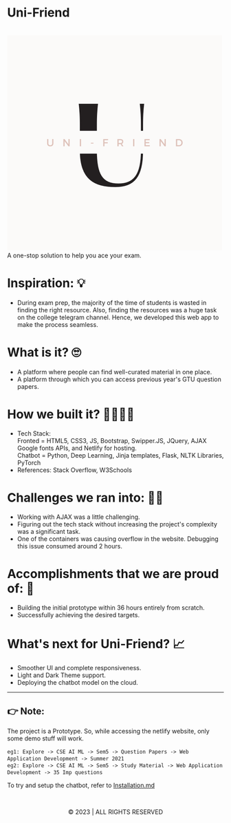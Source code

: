 # Uni-Friend
<br>
<img src="https://github.com/VidhiBhatt01/Uni-Friend/blob/main/Uni%20-%20Friend/Resources/Light%20Theme.png">
<br>
A one-stop solution to help you ace your exam.

# Inspiration: 💡
- During exam prep, the majority of the time of students is wasted in finding the right resource. Also, finding the resources was a huge task on the college telegram channel. Hence, we developed this web app to make the process seamless.

# What is it? 🙄
- A platform where people can find well-curated material in one place.
- A platform through which you can access previous year's GTU question papers.

# How we built it? 👷‍♂️👷‍♀️
- Tech Stack: <br>
    Fronted = HTML5, CSS3, JS, Bootstrap, Swipper.JS, JQuery, AJAX Google fonts APIs, and Netlify for hosting. <br>
    Chatbot = Python, Deep Learning, Jinja templates, Flask, NLTK Libraries, PyTorch
- References: Stack Overflow, W3Schools

# Challenges we ran into: 🏃‍♂️
- Working with AJAX was a little challenging.
- Figuring out the tech stack without increasing the project's complexity was a significant task.
- One of the containers was causing overflow in the website. Debugging this issue consumed around 2 hours.

# Accomplishments that we are proud of: 🤩
- Building the initial prototype within 36 hours entirely from scratch.
- Successfully achieving the desired targets.

# What's next for Uni-Friend? 📈
- Smoother UI and complete responsiveness.
- Light and Dark Theme support.
- Deploying the chatbot model on the cloud.

<hr>

##  👉 Note:

The project is a Prototype. So, while accessing the netlify website, only some demo stuff will work.
```
eg1: Explore -> CSE AI ML -> Sem5 -> Question Papers -> Web Application Development -> Summer 2021
eg2: Explore -> CSE AI ML -> Sem5 -> Study Material -> Web Application Development -> 35 Imp questions
```

To try and setup the chatbot, refer to [Installation.md](https://github.com/VidhiBhatt01/Uni-Friend/blob/main/INSTALLATION.md)

<br>
<p align="center">
 © 2023 | ALL RIGHTS RESERVED
</p>


